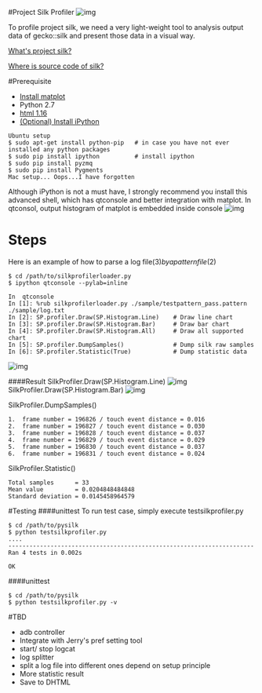 #Project Silk Profiler
![img](https://github.com/CJKu/pysilk/blob/master/img/silk.png)

To profile project silk, we need a very light-weight tool to analysis output data of gecko::silk and present those data in a visual way.

[What's project silk?](https://wiki.mozilla.org/Project_Silk)

[Where is source code of silk?](https://github.com/JerryShih/gecko-dev/tree/silk-all)

#Prerequisite
* [Install matplot](http://matplotlib.org/users/installing.html)
* Python 2.7
* [html 1.16](https://pypi.python.org/pypi/html)
* [(Optional) Install iPython](http://ipython.org/install.html)
```
Ubuntu setup
$ sudo apt-get install python-pip   # in case you have not ever installed any python packages
$ sudo pip install ipython          # install ipython
$ sudo pip install pyzmq
$ sudo pip install Pygments
Mac setup... Oops...I have forgotten
```
Although iPython is not a must have, I strongly recommend you install this advanced shell, which has qtconsole and better integration with matplot. In qtconsol, output histogram of matplot is embedded inside console
![img](https://github.com/CJKu/pysilk/blob/master/img/ipython.png)

# Steps

Here is an example of how to parse a log file($3) by a pattern file($2)

```
$ cd /path/to/silkprofilerloader.py
$ ipython qtconsole --pylab=inline

In  qtconsole
In [1]: %rub silkprofilerloader.py ./sample/testpattern_pass.pattern ./sample/log.txt
In [2]: SP.profiler.Draw(SP.Histogram.Line)    # Draw line chart
In [3]: SP.profiler.Draw(SP.Histogram.Bar)     # Draw bar chart
In [4]: SP.profiler.Draw(SP.Histogram.All)     # Draw all supported chart
In [5]: SP.profiler.DumpSamples()              # Dump silk raw samples
In [6]: SP.profiler.Statistic(True)            # Dump statistic data
```
![img](https://github.com/CJKu/pysilk/blob/master/img/ipython2.png)

####Result
SilkProfiler.Draw(SP.Histogram.Line)
![img](https://github.com/CJKu/pysilk/blob/master/img/linechart.png)
SilkProfiler.Draw(SP.Histogram.Bar)
![img](https://github.com/CJKu/pysilk/blob/master/img/barchart.png)

SilkProfiler.DumpSamples()
```
1.  frame number = 196826 / touch event distance = 0.016
2.  frame number = 196827 / touch event distance = 0.030
3.  frame number = 196828 / touch event distance = 0.037
4.  frame number = 196829 / touch event distance = 0.029
5.  frame number = 196830 / touch event distance = 0.037
6.  frame number = 196831 / touch event distance = 0.024
```

SilkProfiler.Statistic()
```
Total samples      = 33
Mean value         = 0.0204848484848
Standard deviation = 0.0145458964579
```

#Testing
####unittest
To run test case, simply execute testsilkprofiler.py
```
$ cd /path/to/pysilk
$ python testsilkprofiler.py
....
----------------------------------------------------------------------
Ran 4 tests in 0.002s

OK
```

####unittest
```
$ cd /path/to/pysilk
$ python testsilkprofiler.py -v
```
#TBD
* adb controller
 * Integrate with Jerry's pref setting tool
 * start/ stop logcat
* log splitter
 * split a log file into different ones depend on setup principle
* More statistic result
* Save to DHTML
